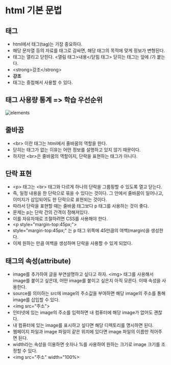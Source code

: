 # html 기본 문법

## 태그
- html에서 태그(tag)는 가장 중요하다.
- 해당 문자열 등의 자료를 태그로 감싸면, 해당 태그의 목적에 맞게 정보가 변형된다.
- 태그는 열리고 닫힌다. <열림 태그>내용<\/닫힘 태그> 닫히는 태그는 앞에 /가 붙는다.
- \<strong>강조\</strong>
- <strong>강조</strong>
- 태그는 중첩해서 사용할 수 있다.

## 태그 사용량 통계 => 학습 우선순위
![elements](https://user-images.githubusercontent.com/82266289/228263392-5651bfd1-b513-4390-a261-9019dbb767a6.png)

## 줄바꿈
- \<br> 이란 태그는 html에서 줄바꿈의 역할을 한다.
- 닫히는 태그가 없는 이유는 어떤 정보를 설명하고 있지 않기 때문이다. 
- 하지만 \<br>은 줄바꿈의 역할이지, 단락을 표현하는 태그가 아니다.

## 단락 표현
- \<p> 태그는 \<br> 태그와 다르게 하나의 단락을 그룹핑할 수 있도록 열고 닫는다.
- 즉, 일정 내용을 한 단락으로 묶을 수 있다는 것이다. 그 안에서 줄바꿈이 일어나고, 이미지가 삽입되어도 한 단락으로 표현되는 것이다.
- 따라서 단락을 표현할 때는 줄바꿈 태그보다 p 태그를 사용하는 것이 좋다.
- 문제는 p는 단락 간의 간격이 정해져있다. 
- 이를 자유자재로 조절하려면 CSS를 사용해야 한다.
- \<p style="margin-top:45px;">
- style="margin-top:45px;" 는 p 태그 위쪽에 45만큼의 여백(margin)을 생성한다.
- 이제 원하는 만큼 여백을 생성하며 단락을 사용할 수 있게 되었다.

## 태그의 속성(attribute)
- image를 추가하여 글을 부연설명하고 싶다고 하자. \<img> 태그를 사용해서 image를 붙이고 싶은데, 어떤 image를 붙이고 싶은지 아직 모른다. 이때 속성을 사용한다.
- source를 의미하는 src에 image의 주소값을 부여하면 해당 image의 주소를 통해 image를 삽입할 수 있다. 
- \<img src="주소">
- 인터넷에 있는 image의 주소를 입력하면 내 컴퓨터에 해당 image가 없어도 괜찮다.
- 내 컴퓨터에 있는 image를 표시하고 싶다면 해당 디렉토리를 명시하면 된다. 
- 웹페이지 파일과 image 파일이 같은 위치에 있다면 image 파일의 이름만 적어주면 된다.
- width라는 속성을 이용하면 숫자나 %를 사용하여 원하는 크기로 image 크기를 조정할 수 있다.
- \<img src="주소" width="100%>